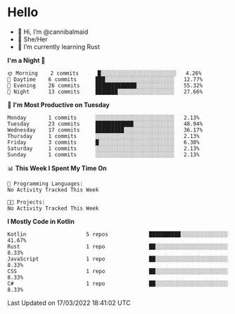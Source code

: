 # Hello
- 👋 Hi, I’m @cannibalmaid
- 👀 She/Her
- 🌱 I’m currently learning Rust

<!--START_SECTION:waka-->
**I'm a Night 🦉** 

```text
🌞 Morning    2 commits      █░░░░░░░░░░░░░░░░░░░░░░░░   4.26% 
🌆 Daytime    6 commits      ███░░░░░░░░░░░░░░░░░░░░░░   12.77% 
🌃 Evening    26 commits     █████████████░░░░░░░░░░░░   55.32% 
🌙 Night      13 commits     ███████░░░░░░░░░░░░░░░░░░   27.66%

```
📅 **I'm Most Productive on Tuesday** 

```text
Monday       1 commits      ░░░░░░░░░░░░░░░░░░░░░░░░░   2.13% 
Tuesday      23 commits     ████████████░░░░░░░░░░░░░   48.94% 
Wednesday    17 commits     █████████░░░░░░░░░░░░░░░░   36.17% 
Thursday     1 commits      ░░░░░░░░░░░░░░░░░░░░░░░░░   2.13% 
Friday       3 commits      █░░░░░░░░░░░░░░░░░░░░░░░░   6.38% 
Saturday     1 commits      ░░░░░░░░░░░░░░░░░░░░░░░░░   2.13% 
Sunday       1 commits      ░░░░░░░░░░░░░░░░░░░░░░░░░   2.13%

```


📊 **This Week I Spent My Time On** 

```text
💬 Programming Languages: 
No Activity Tracked This Week

🐱‍💻 Projects: 
No Activity Tracked This Week

```

**I Mostly Code in Kotlin** 

```text
Kotlin                   5 repos             ██████████░░░░░░░░░░░░░░░   41.67% 
Rust                     1 repo              ██░░░░░░░░░░░░░░░░░░░░░░░   8.33% 
JavaScript               1 repo              ██░░░░░░░░░░░░░░░░░░░░░░░   8.33% 
CSS                      1 repo              ██░░░░░░░░░░░░░░░░░░░░░░░   8.33% 
C#                       1 repo              ██░░░░░░░░░░░░░░░░░░░░░░░   8.33%

```



 Last Updated on 17/03/2022 18:41:02 UTC
<!--END_SECTION:waka-->
